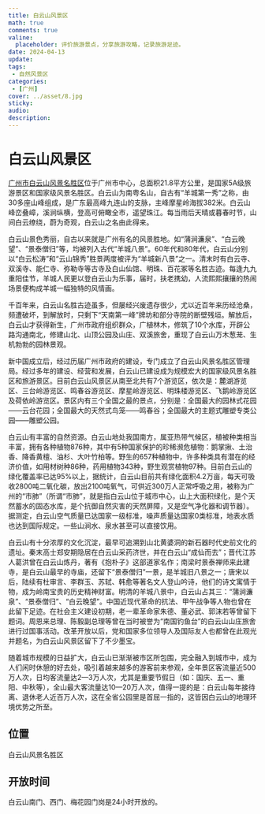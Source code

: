 ```yaml
---
title: 白云山风景区
math: true
comments: true
valine:
  placeholder: 评价旅游景点，分享旅游攻略，记录旅游足迹。
date: 2024-04-13
update:
tags: 
 - 自然风景区
categories: 
 - [广州]
cover: ../asset/8.jpg
sticky:
audio:
description:
---
```

# 白云山风景区
[广州市白云山风景名胜区](https://www.baiyunshan.com.cn/)位于广州市中心，总面积21.8平方公里，是国家5A级旅游景区和国家级风景名胜区。白云山为南粤名山，自古有“羊城第一秀”之称，由30多座山峰组成，是广东最高峰九连山的支脉，主峰摩星岭海拔382米。白云山峰峦叠嶂，溪涧纵横，登高可俯瞰全市，遥望珠江。每当雨后天晴或暮春时节，山间白云缭绕，蔚为奇观，白云山之名由此得来。


白云山景色秀丽，自古以来就是广州有名的风景胜地。如“蒲涧濂泉”、“白云晚望”、“景泰僧归”等，均被列入古代“羊城八景”。60年代和80年代，白云山分别以“白云松涛”和“云山锦秀”胜景两度被评为“羊城新八景”之一。清末时有白云寺、双溪寺、能仁寺、弥勒寺等古寺及白山仙馆、明珠、百花冢等名胜古迹。每逢九九重阳佳节，羊城人民更以登白云山为乐事，届时，扶老携幼，人流熙熙攘攘的热闹场景便构成羊城一幅独特的风情画。


千百年来，白云山名胜古迹虽多，但屡经兴废遗存很少，尤以近百年来历经沧桑，频遭破坏，到解放时，只剩下“天南第一峰”牌坊和部分寺院的断壁残垣。解放后，白云山才获得新生，广州市政府组织群众，广植林木，修筑了10个水库，开辟公路沟通南北，修建山北、山顶公园及山庄、双溪旅舍，重现了白云山万木葱茏、生机勃勃的园林景观。


新中国成立后，经过历届广州市政府的建设，专门成立了白云山风景名胜区管理局。经过多年的建设、经营和发展，白云山已建设成为规模宏大的国家级风景名胜区和旅游景区。目前白云山风景区从南至北共有7个游览区，依次是：麓湖游览区、三台岭游览区、鸣春谷游览区、摩星岭游览区、明珠楼游览区、飞鹅岭游览区及荷依岭游览区。景区内有三个全国之最的景点，分别是：全国最大的园林式花园——云台花园；全国最大的天然式鸟笼——鸣春谷；全国最大的主题式雕塑专类公园——雕塑公园。


白云山有丰富的自然资源。白云山地处我国南方，属亚热带气候区，植被种类相当丰富，拥有各种植物876种，其中有5种国家保护的珍稀濒危植物：鹅掌揪、土治香、降香黄檀、油杉、大叶竹柏等。野生的657种植物中，许多种类具有潜在的经济价值，如用材树种86种，药用植物343种，野生观赏植物97种。目前白云山的绿化覆盖率已达95%以上，据统计，白云山目前共有绿化面积4.2万亩，每天可吸收2800吨二氧化碳，放出2100吨氧气，可供近300万人正常呼吸之用，被称为广州的“市肺”（所谓“市肺”，就是指白云山位于城市中心，山上大面积绿化，是个天然蓄水的固态水库，是个抗御自然灾害的天然屏障，又是空气净化器和调节器）。据测定，白云山空气质量已达国家一级标准，噪声质量达国家0类标准，地表水质也达到国际规定。一些山涧水、泉水甚至可以直接饮用。


白云山有十分浓厚的文化沉淀，最早可追溯到山北黄婆洞的新石器时代史前文化的遗址。秦末高士郑安期隐居在白云山采药济世，并在白云山“成仙而去”；晋代江苏人葛洪曾在白云山炼丹，著有《抱朴子》这部道家名作；南梁时景泰禅师来此建寺，是白云山最早的寺庙，还留下“景泰僧归”一景，是羊城旧八景之一；唐宋以后，陆续有杜审言、李群玉、苏轼、韩愈等著名文人登山吟诗，他们的诗文寓情于物，成为岭南宝贵的历史精神财富。明清的羊城八景中，白云山占其三：“蒲涧濂泉”、“景泰僧归”、“白云晚望”。中国近现代革命的抗法、甲午战争等人物也曾在此留下足迹。在社会主义建设初期，老一辈革命家朱德、董必武、郭沫若等曾留下题词。周恩来总理、陈毅副总理等曾在当时被誉为“南国钓鱼台”的白云山山庄旅舍进行过国事活动。改革开放以后，党和国家多位领导人及国际友人也都曾在此观光并题名，为白云山风景区留下了不少墨宝。


随着城市规模的日益扩大，白云山已渐渐被市区所包围，完全融入到城市中，成为人们闲时休憩的好去处，吸引着越来越多的游客前来参观，全年景区客流量近500万人次，日均客流量达2—3万人次，尤其是重要节假日（如：国庆、五一、重阳、中秋等），全山最大客流量达10—20万人次，值得一提的是：白云山每年接待离、退休老人近百万人次，这在全省公园里是首屈一指的，这皆因白云山的地理环境优势之所至。
## 位置
白云山风景名胜区
## 开放时间
白云山南门、西门、梅花园门岗是24小时开放的。